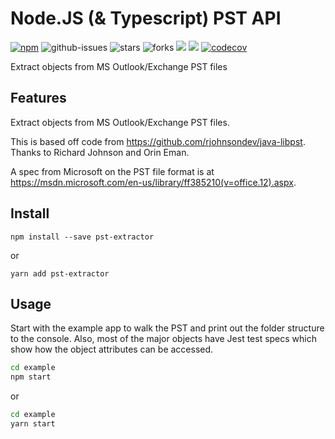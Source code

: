 # Node.JS (& Typescript) PST API

[![npm](https://img.shields.io/npm/v/pst-extractor.svg)](https://www.npmjs.com/package/pst-extractor) ![github-issues](https://img.shields.io/github/issues/epfromer/pst-extractor.svg) ![stars](https://img.shields.io/github/stars/epfromer/pst-extractor.svg) ![forks](https://img.shields.io/github/forks/epfromer/pst-extractor.svg) ![](https://david-dm.org/epfromer/pst-extractor/status.svg) ![](https://david-dm.org/epfromer/pst-extractor/dev-status.svg) [![codecov](https://codecov.io/gh/epfromer/pst-extractor/branch/master/graph/badge.svg)](https://codecov.io/gh/epfromer/pst-extractor)

Extract objects from MS Outlook/Exchange PST files

## Features

Extract objects from MS Outlook/Exchange PST files.

This is based off code from https://github.com/rjohnsondev/java-libpst. Thanks to Richard Johnson and Orin Eman.

A spec from Microsoft on the PST file format is at https://msdn.microsoft.com/en-us/library/ff385210(v=office.12).aspx.

## Install

```npm install --save pst-extractor```

or

```yarn add pst-extractor```

## Usage

Start with the example app to walk the PST and print out the folder structure to the console. Also, most of the major objects have Jest test specs which show how the object attributes can be accessed.

```bash
cd example
npm start
```

or

```bash
cd example
yarn start
```